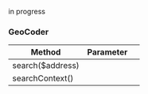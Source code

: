 in progress



### GeoCoder
| Method          | Parameter     |   |
| --------------- |:-------------:| -----:|
| search($address)|  |  |
| searchContext() |  |  |
